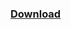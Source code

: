 ### [Download](https://jitpack.io/com/github/hazae41/mc-blockregen/residence-SNAPSHOT/mc-blockregen-residence-SNAPSHOT-bundle.jar)
